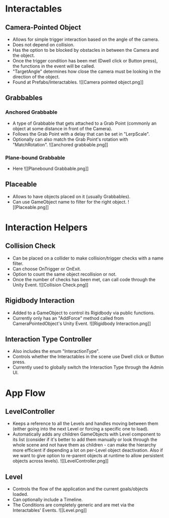 # Interactables
## Camera-Pointed Object
- Allows for simple trigger interaction based on the angle of the camera.
- Does not depend on collision.
- Has the option to be blocked by obstacles in between the Camera and the object.
- Once the trigger condition has been met (Dwell click or Button press), the functions in the event will be called.
- "TargetAngle" determines how close the camera must be looking in the direction of the object.
- Found at Prefabs/Interactables.
![[Camera pointed object.png]]
## Grabbables
### Anchored Grabbable
- A type of Grabbable that gets attached to a Grab Point (commonly an object at some distance in front of the Camera).
- Follows the Grab Point with a delay that can be set in "LerpScale".
- Optionally can also match the Grab Point's rotation with "MatchRotation".
![[anchored grabbable.png]]
### Plane-bound Grabbable
- Here
![[Planebound Grabbable.png]]
## Placeable
- Allows to have objects placed on it (usually Grabbables).
- Can use GameObject name to filter for the right object.
![[Placeable.png]]
# Interaction Helpers
## Collision Check
- Can be placed on a collider to make collision/trigger checks with a name filter.
- Can choose OnTrigger or OnExit.
- Option to count the same object recollision or not.
- Once the number of checks has been met, can call code through the Unity Event.
![[Collision Check.png]]
## Rigidbody Interaction
- Added to a GameObject to control its Rigidbody via public functions.
- Currently only has an "AddForce" method called from CameraPointedObject's Unity Event.
![[Rigidbody Interaction.png]]
## Interaction Type Controller
- Also includes the enum "InteractionType".
- Controls whether the Interactables in the scene use Dwell click or Button press.
- Currently used to globally switch the Interaction Type through the Admin UI.
# App Flow
## LevelController
- Keeps a reference to all the Levels and handles moving between them (either going into the next Level or forcing a specific one to load).
- Automatically adds any children GameObjects with Level component to its list (consider if it's better to add them manually or look through the whole scene and not have them as children - can make the hierarchy more efficient if depending a lot on per-Level object deactivation. Also if we want to give option to re-parent objects at runtime to allow persistent objects across levels).
![[LevelController.png]]
## Level
- Controls the flow of the application and the current goals/objects loaded.
- Can optionally include a Timeline.
- The Conditions are completely generic and are met via the Interactables' Events.
![[Level.png]]

